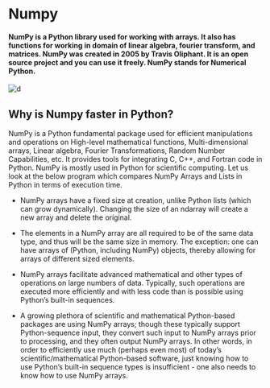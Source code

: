 # Numpy
#### NumPy is a Python library used for working with arrays. It also has functions for working in domain of linear algebra, fourier transform, and matrices. NumPy was created in 2005 by Travis Oliphant. It is an open source project and you can use it freely. NumPy stands for Numerical Python.

![d](https://techvidvan.com/tutorials/wp-content/uploads/sites/2/2020/07/Uses-of-NumPy-1.jpg)

## Why is Numpy faster in Python?

NumPy is a Python fundamental package used for efficient manipulations and operations on High-level mathematical functions, Multi-dimensional arrays, Linear algebra, Fourier Transformations, Random Number Capabilities, etc. It provides tools for integrating C, C++, and Fortran code in Python. NumPy is mostly used in Python for scientific computing. 
Let us look at the below program which compares NumPy Arrays and Lists in Python in terms of execution time. 


- NumPy arrays have a fixed size at creation, unlike Python lists (which can grow dynamically). Changing the size of an ndarray will create a new array and delete the original.

- The elements in a NumPy array are all required to be of the same data type, and thus will be the same size in memory. The exception: one can have arrays of (Python, including NumPy) objects, thereby allowing for arrays of different sized elements.

- NumPy arrays facilitate advanced mathematical and other types of operations on large numbers of data. Typically, such operations are executed more efficiently and with less code than is possible using Python’s built-in sequences.

- A growing plethora of scientific and mathematical Python-based packages are using NumPy arrays; though these typically support Python-sequence input, they convert such input to NumPy arrays prior to processing, and they often output NumPy arrays. In other words, in order to efficiently use much (perhaps even most) of today’s scientific/mathematical Python-based software, just knowing how to use Python’s built-in sequence types is insufficient - one also needs to know how to use NumPy arrays.
